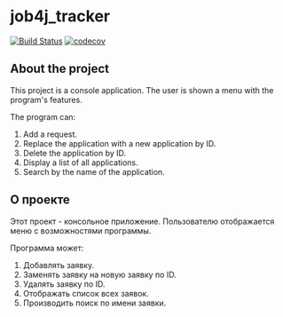 # job4j_tracker

[![Build Status](https://app.travis-ci.com/veiuper/job4j_tracker.svg?branch=master)](https://app.travis-ci.com/veiuper/job4j_tracker)
[![codecov](https://codecov.io/gh/veiuper/job4j_tracker/branch/master/graph/badge.svg?token=VMDULVPXV8)](https://codecov.io/gh/veiuper/job4j_tracker)

## About the project

This project is a console application. The user is shown a menu with the program's features.

The program can:

1. Add a request.
2. Replace the application with a new application by ID.
3. Delete the application by ID.
4. Display a list of all applications.
5. Search by the name of the application.

## О проекте

Этот проект - консольное приложение. Пользователю отображается меню с возможностями программы.

Программа может:

1. Добавлять заявку.
2. Заменять заявку на новую заявку по ID.
3. Удалять заявку по ID.
4. Отображать список всех заявок.
5. Производить поиск по имени заявки.
